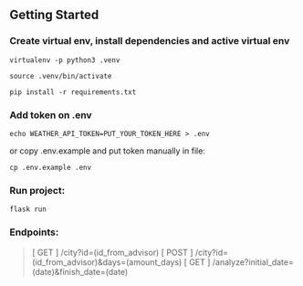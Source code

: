 ## Getting Started

### Create virtual env, install dependencies and active virtual env


```
virtualenv -p python3 .venv
```
```
source .venv/bin/activate
```
```
pip install -r requirements.txt
```


### Add token on .env

```
echo WEATHER_API_TOKEN=PUT_YOUR_TOKEN_HERE > .env
```

or copy .env.example and put token manually in file:
```
cp .env.example .env
```

### Run project:
```
flask run
```


### Endpoints:
> [ GET ] /city?id=(id_from_advisor)
> [ POST ] /city?id=(id_from_advisor)&days=(amount_days)
> [ GET ] /analyze?initial_date=(date)&finish_date=(date)